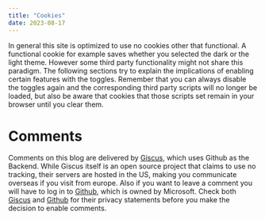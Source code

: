```yaml
---
title: "Cookies"
date: 2023-08-17
---
```


In general this site is optimized to use no cookies other that functional. A functional cookie for example saves whether you selected the dark or the light theme.
However some third party functionality might not share this paradigm. The following sections try to explain the implications of enabling certain features with the toggles. Remember that you can always disable the toggles again and the corresponding third party scripts will no longer be loaded, but also be aware that cookies that those scripts set remain in your browser until you clear them.

# Comments
Comments on this blog are delivered by [Giscus](https://giscus.app/), which uses Github as the Backend. While Giscus itself is an open source project that claims to use no tracking, their servers are hosted in the US, making you communicate overseas if you visit from europe. Also if you want to leave a comment you will have to log in to [Github](https://github.com/), which is owned by Microsoft. Check both [Giscus](https://giscus.app/) and [Github](https://github.com/) for their privacy statements before you make the decision to enable comments.